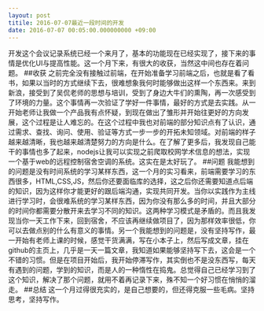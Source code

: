 ```yaml
---
layout: post
titile: 2016-07-07最近一段时间的开发
date: 2016-07-07 00:05:00.000000000 +09:00
---
```



开发这个会议记录系统已经一个来月了，基本的功能现在已经实现了，接下来的事情是优化UI与提高性能。这一个月下来，有很大的收获，当然这中间也存在着问题。
##收获
之前完全没有接触过前端，在开始准备学习前端之后，也就是看了看书，如果以当时的方式继续下去，很难想象我何时能够做出这样一个东西来。来到新浪，接受到了吴侃老师的思想与培训，受到了身边大牛们的熏陶，再一次感受到了环境的力量。这个事情再一次验证了学好一件事情，最好的方式是去实践。从一开始老师让我做一个产品我有点怀疑，到现在做出了雏形并开始往更好的方向发展，这个过程是让人难忘的。在这个过程中我也对前端的部分知识点有了认识，通过需求、查找、询问、使用、验证等方式一步一步的开拓未知领域。对前端的样子越来越清晰，我也越来越清楚努力的方向是什么。在了解了更多后，我发现自己能干的事情也多了起来，nodejs让我可以实现之前爬取校网学术信息的想法，实现一个基于web的远程控制宿舍空调的系统。这实在是太好玩了。
##问题
我能想到的问题是没有时间系统的学习某样东西，这一个月的实习看来，前端需要学习的东西很多，HTML,CSS,JS，然后你还要面临库的选择，这之后你还需要知道点后端的知识，因为这样你才能更好的跟后端沟通，实现共同开发。当你以实践作为主线进行学习时，会很难系统的学习某样东西，因为你没有那么多的时间，并且大部分的时间你都需要分散开来去学习不同的知识。这两种学习模式是矛盾的。而且我发现当你一天工作下来，回到宿舍，不应该再继续做项目了，因为那样效率很低，你可以去做点别的什么有意义的事情。另一个我能想到的问题是，没有坚持写作，最一开始有老师上课的时候，感觉干货满满，写在小本子上，然后写成文章，挂在github的主页上，几乎是一天一篇文章，我知道如果能够坚持写下去，这会是一个不错的习惯。但是在项目开始后，我开始停滞写作，其实倒也不是没东西写，每天有遇到的问题，学到的知识，而是人的一种惰性在捣鬼。总觉得自己已经学习到了这个知识，解决了那个问题，就用不着再记录下来，殊不知一个好习惯在悄悄的溜走。
##总结
这一个月过得很充实的，是自己想要的，但还得克服一些毛病。坚持思考，坚持写作。